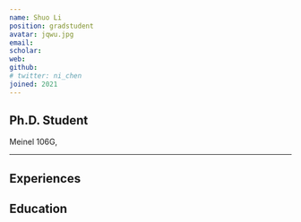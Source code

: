 ```yaml
---
name: Shuo Li
position: gradstudent
avatar: jqwu.jpg
email: 
scholar: 
web: 
github: 
# twitter: ni_chen
joined: 2021
---
```






## Ph.D. Student


<i class="fa fa-building"></i> Meinel 106G, 

<hr>

## Experiences


## Education


